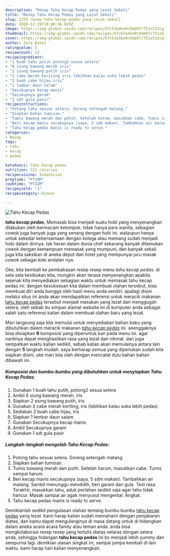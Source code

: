 ```yaml
---
description: "Resep Tahu Kecap Pedas yang Lezat Sekali"
title: "Resep Tahu Kecap Pedas yang Lezat Sekali"
slug: 2255-resep-tahu-kecap-pedas-yang-lezat-sekali
date: 2020-12-19T19:00:36.829Z
image: https://img-global.cpcdn.com/recipes/67c63adee0c9ab07/751x532cq70/tahu-kecap-pedas-foto-resep-utama.jpg
thumbnail: https://img-global.cpcdn.com/recipes/67c63adee0c9ab07/751x532cq70/tahu-kecap-pedas-foto-resep-utama.jpg
cover: https://img-global.cpcdn.com/recipes/67c63adee0c9ab07/751x532cq70/tahu-kecap-pedas-foto-resep-utama.jpg
author: Sara Bates
ratingvalue: 3
reviewcount: 12
recipeingredient:
- "1 buah tahu putih potong2 sesua selera"
- "6 siung bawang merah iris"
- "2 siung bawang putih iris"
- "2 cabe merah keriting iris lebihkan kalau suka lebih pedas"
- "2 buah cabe hijau iris"
- "1 lembar daun salam"
- "Secukupnya kecap manis"
- "Secukupnya garam"
- "1 sdt gula pasir"
recipeinstructions:
- "Potong tahu sesuai selera. Goreng setengah matang."
- "Siapkan bahan tumisan."
- "Tumis bawang merah dan putih. Setelah harum, masukkan cabe. Tumis sampai harum."
- "Beri kecap manis secukupnya (saya, 5 sdm makan). Tambahkan air matang. Sambil menunggu mendidih, beri garam dan gula. Test rasa. Terakhir, masukkan tahu, aduk perlahan sedikit saja agar tahu tidak hancur. Masak sampai air agak menyusut mengental. Angkat."
- "Tahu kecap pedas manis is ready to serve."
categories:
- Resep
tags:
- tahu
- kecap
- pedas

katakunci: tahu kecap pedas 
nutrition: 231 calories
recipecuisine: Indonesian
preptime: "PT10M"
cooktime: "PT32M"
recipeyield: "1"
recipecategory: Dinner

---
```



![Tahu Kecap Pedas](https://img-global.cpcdn.com/recipes/67c63adee0c9ab07/751x532cq70/tahu-kecap-pedas-foto-resep-utama.jpg)

<b><i>tahu kecap pedas</i></b>, Memasak bisa menjadi suatu hobi yang menyenangkan dilakukan oleh bermacam kelompok. tidak hanya para wanita, sebagian cowok juga banyak juga yang senang dengan hobi ini. walaupun hanya untuk sekedar kebersamaan dengan kolega atau memang sudah menjadi hobi dalam dirinya. tak heran dalam dunia chef sekarang banyak ditemukan cowok dengan kemampuan memasak yang mumpuni, dan banyak sekali juga kita saksikan di aneka depot dan hotel yang mempunyai juru masak cowok sebagai koki andalan nya.

Oke, kita kembali ke pembahasan resep resep menu <i>tahu kecap pedas</i>. di sela sela kesibukan kita, mungkin akan terasa menyenangkan apabila sejenak kita menyediakan sebagian waktu untuk memasak tahu kecap pedas ini. dengan kesuksesan kita dalam membuat olahan tersebut, bisa membuat diri anda bangga oleh hasil menu anda sendiri. apalagi disini melalui situs ini anda akan mendapatkan referensi untuk meracik makanan <u>tahu kecap pedas</u> tersebut menjadi masakan yang lezat dan menggugah selera, oleh sebab itu simpan alamat website ini di komputer anda sebagai salah satu referensi kalian dalam membuat olahan baru yang lezat.




Mari langsung saja kita memulai untuk menyediakan bahan baku yang dibutuhkan dalam meracik makanan <u><i>tahu kecap pedas</i></u> ini. seenggaknya bisa disiapkan <b>9</b> komposisi yang diperuntuk kan pada menu ini. agar nantinya dapat menghasilkan rasa yang lezat dan nikmat. dan juga sempatkan waktu kalian sedikit, sebab kalian akan memulainya antara lain dengan <b>5</b> langkah mudah. saya berharap semua yang diperlukan sudah kita siapkan disini, oke mari kita olah dengan mencatat dulu bahan bahan dibawah ini.

<!--inarticleads1-->

##### Komposisi dan bumbu-bumbu yang dibutuhkan untuk menyiapkan Tahu Kecap Pedas:

1. Gunakan 1 buah tahu putih, potong2 sesua selera
1. Ambil 6 siung bawang merah, iris
1. Siapkan 2 siung bawang putih, iris
1. Gunakan 2 cabe merah keriting, iris (lebihkan kalau suka lebih pedas)
1. Sediakan 2 buah cabe hijau, iris
1. Siapkan 1 lembar daun salam
1. Gunakan Secukupnya kecap manis
1. Ambil Secukupnya garam
1. Gunakan 1 sdt gula pasir




<!--inarticleads2-->

##### Langkah-langkah mengolah Tahu Kecap Pedas:

1. Potong tahu sesuai selera. Goreng setengah matang.
1. Siapkan bahan tumisan.
1. Tumis bawang merah dan putih. Setelah harum, masukkan cabe. Tumis sampai harum.
1. Beri kecap manis secukupnya (saya, 5 sdm makan). Tambahkan air matang. Sambil menunggu mendidih, beri garam dan gula. Test rasa. Terakhir, masukkan tahu, aduk perlahan sedikit saja agar tahu tidak hancur. Masak sampai air agak menyusut mengental. Angkat.
1. Tahu kecap pedas manis is ready to serve.




Demikianlah sedikit pengulasan olahan tentang bumbu bumbu <u>tahu kecap pedas</u> yang lezat. kami harap kalian sudah memahami dengan penjabaran diatas, dan kamu dapat mengulanginya di masa datang untuk di hidangkan dalam aneka acara acara family atau teman anda. anda bisa mengkolaborasi resep resep yang tertulis diatas selaras dengan selera anda, sehingga hidangan <b>tahu kecap pedas</b> ini bs menjadi lebih yummy dan sempurna lagi. demikian ulasan singkat ini, sampai jumpa kembali di lain waktu. kami harap hari kalian menyenangkan.

